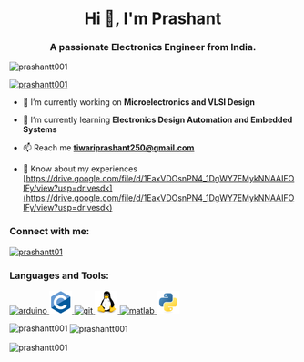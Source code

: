 <h1 align="center">Hi 👋, I'm Prashant</h1>
<h3 align="center">A passionate Electronics Engineer from India.</h3>

<p align="left"> <img src="https://komarev.com/ghpvc/?username=prashantt001&label=Profile%20views&color=0e75b6&style=flat" alt="prashantt001" /> </p>

<p align="left"> <a href="https://github.com/ryo-ma/github-profile-trophy"><img src="https://github-profile-trophy.vercel.app/?username=prashantt001" alt="prashantt001" /></a> </p>

- 🔭 I’m currently working on **Microelectronics and VLSI Design**

- 🌱 I’m currently learning **Electronics Design Automation and Embedded Systems**

- 📫 Reach me **tiwariprashant250@gmail.com**

- 📄 Know about my experiences [https://drive.google.com/file/d/1EaxVDOsnPN4_1DgWY7EMykNNAAIFOIFy/view?usp=drivesdk](https://drive.google.com/file/d/1EaxVDOsnPN4_1DgWY7EMykNNAAIFOIFy/view?usp=drivesdk)

<h3 align="left">Connect with me:</h3>
<p align="left">
<a href="https://linkedin.com/in/prashant-kumar-tiwari-743524202/" target="blank"><img align="center" src="https://raw.githubusercontent.com/rahuldkjain/github-profile-readme-generator/master/src/images/icons/Social/linked-in-alt.svg" alt="prashantt01" height="30" width="40" /></a>
</p>

<h3 align="left">Languages and Tools:</h3>
<p align="left"> <a href="https://www.arduino.cc/" target="_blank" rel="noreferrer"> <img src="https://cdn.worldvectorlogo.com/logos/arduino-1.svg" alt="arduino" width="40" height="40"/> </a> <a href="https://www.cprogramming.com/" target="_blank" rel="noreferrer"> <img src="https://raw.githubusercontent.com/devicons/devicon/master/icons/c/c-original.svg" alt="c" width="40" height="40"/> </a> <a href="https://git-scm.com/" target="_blank" rel="noreferrer"> <img src="https://www.vectorlogo.zone/logos/git-scm/git-scm-icon.svg" alt="git" width="40" height="40"/> </a> <a href="https://www.linux.org/" target="_blank" rel="noreferrer"> <img src="https://raw.githubusercontent.com/devicons/devicon/master/icons/linux/linux-original.svg" alt="linux" width="40" height="40"/> </a> <a href="https://www.mathworks.com/" target="_blank" rel="noreferrer"> <img src="https://upload.wikimedia.org/wikipedia/commons/2/21/Matlab_Logo.png" alt="matlab" width="40" height="40"/> </a> <a href="https://www.python.org" target="_blank" rel="noreferrer"> <img src="https://raw.githubusercontent.com/devicons/devicon/master/icons/python/python-original.svg" alt="python" width="40" height="40"/> </a> </p>

<p><img align="left" src="https://github-readme-stats.vercel.app/api/top-langs?username=prashantt001&show_icons=true&locale=en&layout=compact" alt="prashantt001" /></p>

<p>&nbsp;<img align="center" src="https://github-readme-stats.vercel.app/api?username=prashantt001&show_icons=true&locale=en" alt="prashantt001" /></p>

<p><img align="center" src="https://github-readme-streak-stats.herokuapp.com/?user=prashantt001&" alt="prashantt001" /></p>
